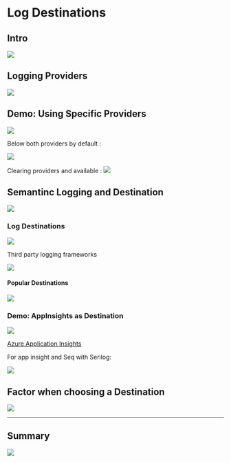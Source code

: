 
# Log Destinations

## Intro

![](images/85.png)

## Logging Providers

![](images/86.png)

## Demo: Using Specific Providers

![](images/87.png)

Below both providers by default :

![](images/88.png)

Clearing providers and available :
![](images/89.png)

## Semantinc Logging and Destination

![](images/90.png)

### Log Destinations

![](images/91.png)

Third party logging frameworks

![](images/92.png)

#### Popular Destinations

![](images/93.png)

### Demo: AppInsights as Destination

![](images/94.png)

[
Azure Application Insights](
https://learn.microsoft.com/en-us/aspnet/core/fundamentals/logging/?view=aspnetcore-7.0#azure-application-insights)


For app insight and Seq with Serilog:

![](images/95.png)


## Factor when choosing a Destination
![](images/96.png)

---

## Summary

![](images/97.png)






